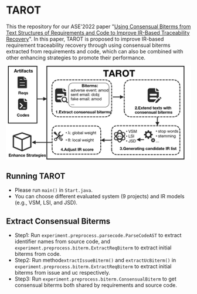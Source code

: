 # TAROT
This the repository for our ASE'2022 paper "[Using Consensual Biterms from Text Structures of Requirements
and Code to Improve IR-Based Traceability Recovery](https://dl.acm.org/doi/10.1145/3551349.3556948)".
In this paper, TAROT is proposed to improve IR-based requirement traceability recovery through using consensual biterms extracted from requirements and code, 
which can also be combined with other enhancing strategies to promote their performance.

![The framework of TAROT](./figure/TAROT.png)

## Running TAROT
 * Please run `main()` in `Start.java`. 
 * You can choose different evaluated system (9 projects) and IR models (e.g., VSM, LSI, and JSD).

## Extract Consensual Biterms
* Step1: Run `experiment.preprocess.parsecode.ParseCodeAST` to extract identifier names from source code, and `experiment.preprocess.biterm.ExtractReqBiterm` to extract initial biterms from code.
* Step2: Run method`extractIssueBiterm()` and `extractUcBiterm()` in `experiment.preprocess.biterm.ExtractReqBiterm` to extract initial biterms from issue and uc respectively.
* Step3: Run `experiment.preprocess.biterm.ConsensualBiterm` to get consensual biterms both shared by requirements and source code.
